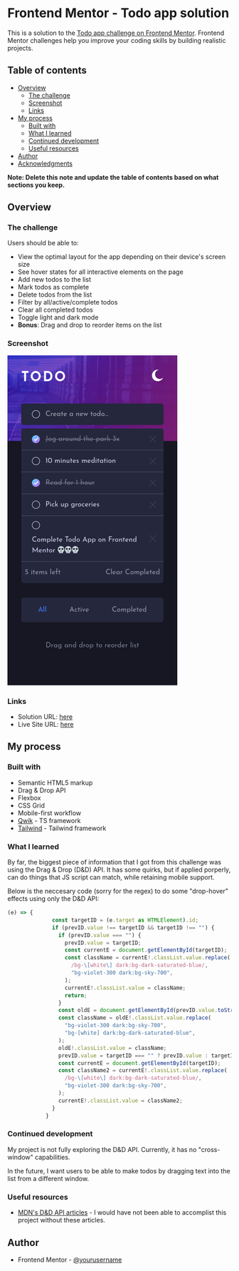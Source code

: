 # Frontend Mentor - Todo app solution

This is a solution to the [Todo app challenge on Frontend Mentor](https://www.frontendmentor.io/challenges/todo-app-Su1_KokOW). Frontend Mentor challenges help you improve your coding skills by building realistic projects.

## Table of contents

- [Overview](#overview)
  - [The challenge](#the-challenge)
  - [Screenshot](#screenshot)
  - [Links](#links)
- [My process](#my-process)
  - [Built with](#built-with)
  - [What I learned](#what-i-learned)
  - [Continued development](#continued-development)
  - [Useful resources](#useful-resources)
- [Author](#author)
- [Acknowledgments](#acknowledgments)

**Note: Delete this note and update the table of contents based on what sections you keep.**

## Overview

### The challenge

Users should be able to:

- View the optimal layout for the app depending on their device's screen size
- See hover states for all interactive elements on the page
- Add new todos to the list
- Mark todos as complete
- Delete todos from the list
- Filter by all/active/complete todos
- Clear all completed todos
- Toggle light and dark mode
- **Bonus**: Drag and drop to reorder items on the list

### Screenshot

![](./todo-main.png)

### Links

- Solution URL: [here](https://github.com/TheMcnafaha/fe-todo)
- Live Site URL: [here](https://fe-todo-ruby.vercel.app/)

## My process

### Built with

- Semantic HTML5 markup
- Drag & Drop API
- Flexbox
- CSS Grid
- Mobile-first workflow
- [Qwik](https://qwik.builder.io/) - TS framework
- [Tailwind](https://tailwindcss.com/) - Tailwind framework

### What I learned

By far, the biggest piece of information that I got from this challenge was using the Drag & Drop (D&D) API. It has some quirks, but if applied porperly, can do things that JS script can match, while retaining mobile support.

Below is the neccesary code (sorry for the regex) to do some "drop-hover" effects using only the D&D API:

```js
(e) => {
              const targetID = (e.target as HTMLElement).id;
              if (prevID.value !== targetID && targetID !== "") {
                if (prevID.value === "") {
                  prevID.value = targetID;
                  const currentE = document.getElementById(targetID);
                  const className = currentE!.classList.value.replace(
                    /bg-\[white\] dark:bg-dark-saturated-blue/,
                    "bg-violet-300 dark:bg-sky-700",
                  );
                  currentE!.classList.value = className;
                  return;
                }
                const oldE = document.getElementById(prevID.value.toString());
                const className = oldE!.classList.value.replace(
                  "bg-violet-300 dark:bg-sky-700",
                  "bg-[white] dark:bg-dark-saturated-blue",
                );
                oldE!.classList.value = className;
                prevID.value = targetID === "" ? prevID.value : targetID;
                const currentE = document.getElementById(targetID);
                const className2 = currentE!.classList.value.replace(
                  /bg-\[white\] dark:bg-dark-saturated-blue/,
                  "bg-violet-300 dark:bg-sky-700",
                );
                currentE!.classList.value = className2;
              }
            }
```

### Continued development

My project is not fully exploring the D&D API. Currently, it has no "cross-window" capabilities.

In the future, I want users to be able to make todos by dragging text into the list from a different window.

### Useful resources

- [MDN's D&D API articles](https://developer.mozilla.org/en-US/docs/Web/API/HTML_Drag_and_Drop_API) - I would have not been able to accomplist this project without these articles.

## Author

- Frontend Mentor - [@yourusername](https://www.frontendmentor.io/profile/yourusername)
